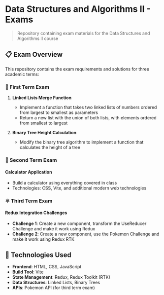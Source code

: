 # Data Structures and Algorithms II - Exams

> Repository containing exam materials for the Data Structures and Algorithms II course

## 📋 Exam Overview

This repository contains the exam requirements and solutions for three academic terms:

### 📝 First Term Exam

1. **Linked Lists Merge Function**
   - Implement a function that takes two linked lists of numbers ordered from largest to smallest as parameters
   - Return a new list with the union of both lists, with elements ordered from smallest to largest

2. **Binary Tree Height Calculation**
   - Modify the binary tree algorithm to implement a function that calculates the height of a tree

### 🧮 Second Term Exam

#### Calculator Application

- Build a calculator using everything covered in class
- Technologies: CSS, Vite, and additional modern web technologies

### ⚛️ Third Term Exam

#### Redux Integration Challenges

- **Challenge 1**: Create a new component, transform the UseReducer Challenge and make it work using Redux
- **Challenge 2**: Create a new component, use the Pokemon Challenge and make it work using Redux RTK

## 🔧 Technologies Used

- **Frontend**: HTML, CSS, JavaScript
- **Build Tool**: Vite
- **State Management**: Redux, Redux Toolkit (RTK)
- **Data Structures**: Linked Lists, Binary Trees
- **APIs**: Pokemon API (for third term exam)
